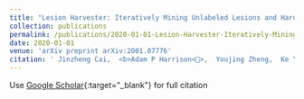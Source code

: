```yaml
---
title: "Lesion Harvester: Iteratively Mining Unlabeled Lesions and Hard-Negative Examples at Scale"
collection: publications
permalink: /publications/2020-01-01-Lesion-Harvester-Iteratively-Mining-Unlabeled-Lesions-and-Hard-Negative-Examples-at-Scale
date: 2020-01-01
venue: 'arXiv preprint arXiv:2001.07776'
citation: ' Jinzheng Cai,  <b>Adam P Harrison<>,  Youjing Zheng,  Ke Yan,  Yuankai Huo,  Jing Xiao,  Lin Yang,  Le Lu, &quot;Lesion Harvester: Iteratively Mining Unlabeled Lesions and Hard-Negative Examples at Scale.&quot; arXiv preprint arXiv:2001.07776, 2020.'
---
```

Use [Google Scholar](https://scholar.google.com/scholar?q=Lesion+Harvester:+Iteratively+Mining+Unlabeled+Lesions+and+Hard+Negative+Examples+at+Scale){:target="_blank"} for full citation